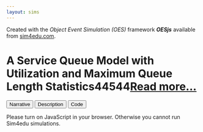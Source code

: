 ```yaml
---
layout: sims
---
```

<div id="frontMatter">
 <div id="sim4eduinfo">Created with the <i>Object Event Simulation (OES)</i> framework <b><i>OESjs</i></b> available from
  <a href='https://sim4edu.com'>sim4edu.com</a>.</div>
 <h1>A Service Queue Model with Utilization and Maximum Queue Length Statistics44544<a href="description.html">Read more...</a></h1>
</div>
<main>
 <div id="model-menu">
  <button type='button' onclick='oes.ui.showNarrative()'>Narrative</button>
  <button type='button' onclick='oes.ui.showDescription()'>Description</button>
  <button id='showCodeBtn' type='button' onclick='oes.ui.showCode()'>Code</button>
 </div>
</main>
<noscript>
 <p>Please turn on JavaScript in your browser. Otherwise you cannot run Sim4edu simulations.</p>
</noscript>
<script src="../../js/metadata.js"></script>
<script src="../../js/framework/frontMatter.js"></script>
<!-- load common core JS code files -->
<script src="../../js/framework/simulator-core.js" async="async"></script>
<script src="../../js/framework/chartist.js" async="async"></script>
<!-- load scenario.js and all files required by it, and set up the user interface -->
<script src="../../js/loadManager.js"></script>


